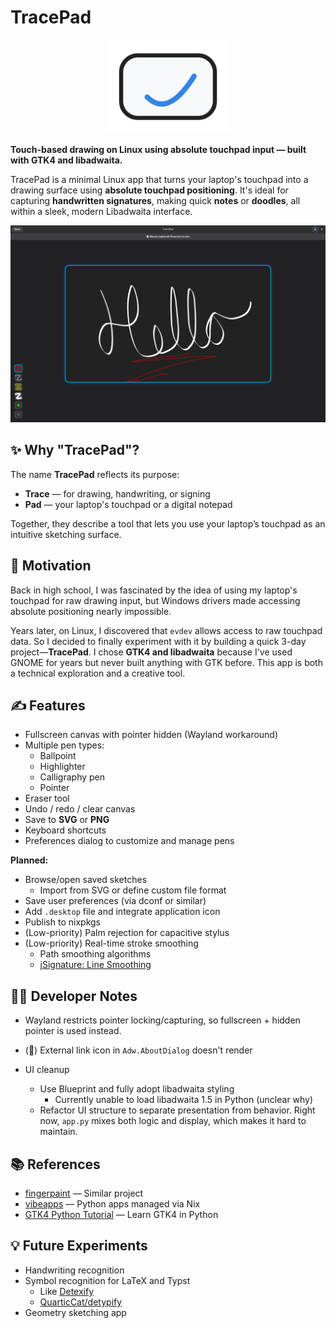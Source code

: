 # TracePad

<p align="center">
  <img src="data/icons/tracepad.svg" alt="TracePad Icon" width="200"/>
</p>

**Touch-based drawing on Linux using absolute touchpad input — built with GTK4 and libadwaita.**

TracePad is a minimal Linux app that turns your laptop's touchpad into a drawing surface using **absolute touchpad positioning**. It's ideal for capturing **handwritten signatures**, making quick **notes** or **doodles**, all within a sleek, modern Libadwaita interface.

![Screenshot](./data/screenshot1.png)


## ✨ Why "TracePad"?

The name **TracePad** reflects its purpose:

- **Trace** — for drawing, handwriting, or signing  
- **Pad** — your laptop's touchpad or a digital notepad  

Together, they describe a tool that lets you use your laptop’s touchpad as an intuitive sketching surface.

## 🧠 Motivation

Back in high school, I was fascinated by the idea of using my laptop's touchpad for raw drawing input, but Windows drivers made accessing absolute positioning nearly impossible.

Years later, on Linux, I discovered that `evdev` allows access to raw touchpad data. So I decided to finally experiment with it by building a quick 3-day project—**TracePad**. I chose **GTK4 and libadwaita** because I've used GNOME for years but never built anything with GTK before. This app is both a technical exploration and a creative tool.


## ✍️ Features

- Fullscreen canvas with pointer hidden (Wayland workaround)
- Multiple pen types:
  - Ballpoint
  - Highlighter
  - Calligraphy pen
  - Pointer
- Eraser tool
- Undo / redo / clear canvas
- Save to **SVG** or **PNG**
- Keyboard shortcuts
- Preferences dialog to customize and manage pens

**Planned:**
- Browse/open saved sketches  
  - Import from SVG or define custom file format
- Save user preferences (via dconf or similar)
- Add `.desktop` file and integrate application icon
- Publish to nixpkgs
- (Low-priority) Palm rejection for capacitive stylus
- (Low-priority) Real-time stroke smoothing  
  - Path smoothing algorithms  
  - [jSignature: Line Smoothing](https://willowsystems.github.io/jSignature/%2523%252Fabout%252Flinesmoothing%252F.html)


## 🧑‍💻 Developer Notes

- Wayland restricts pointer locking/capturing, so fullscreen + hidden pointer is used instead.

-  (🐞) External link icon in `Adw.AboutDialog` doesn't render

- UI cleanup
  - Use Blueprint and fully adopt libadwaita styling  
    - Currently unable to load libadwaita 1.5 in Python (unclear why)
  - Refactor UI structure to separate presentation from behavior.
    Right now, `app.py` mixes both logic and display, which makes it hard to maintain.


## 📚 References
- [fingerpaint](https://github.com/Wazzaps/fingerpaint) — Similar project
- [vibeapps](https://github.com/knoopx/vibeapps) — Python apps managed via Nix
- [GTK4 Python Tutorial](https://github.com/Taiko2k/GTK4PythonTutorial) — Learn GTK4 in Python


## 💡 Future Experiments

- Handwriting recognition
- Symbol recognition for LaTeX and Typst  
  - Like [Detexify](http://detexify.kirelabs.org/)  
  - [QuarticCat/detypify](https://github.com/QuarticCat/detypify)
- Geometry sketching app
